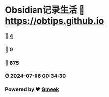 # Obsidian记录生活 :link: https://obtips.github.io 
### :page_facing_up: [4](https://obtips.github.io/tag.html) 
### :speech_balloon: 0 
### :hibiscus: 675 
### :alarm_clock: 2024-07-06 00:34:30 
### Powered by :heart: [Gmeek](https://github.com/Meekdai/Gmeek)
